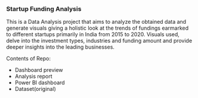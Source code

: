 ### Startup Funding Analysis
This is a Data Analysis project that aims to analyze the obtained data and generate visuals giving a holistic look at the trends of fundings earmarked to different startups primarily in India from 2015 to 2020. Visuals used, delve into the investment types, industries and funding amount and provide deeper insights into the leading businesses.

Contents of Repo:

* Dashboard preview
* Analysis report
* Power BI dashboard
* Dataset(original)

